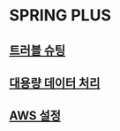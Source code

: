 # SPRING PLUS

## [트러블 슈팅](https://seunghyun937.notion.site/1e8c72e4644580a0970cc050b93a36e9?pvs=4)

## [대용량 데이터 처리](https://seunghyun937.notion.site/Lv3-13-1e7c72e46445802993a5c9e7c049f7e5?pvs=4)

## [AWS 설정](https://seunghyun937.notion.site/Lv3-AWS-1e8c72e464458018ac60e6830a06059c?pvs=4)
